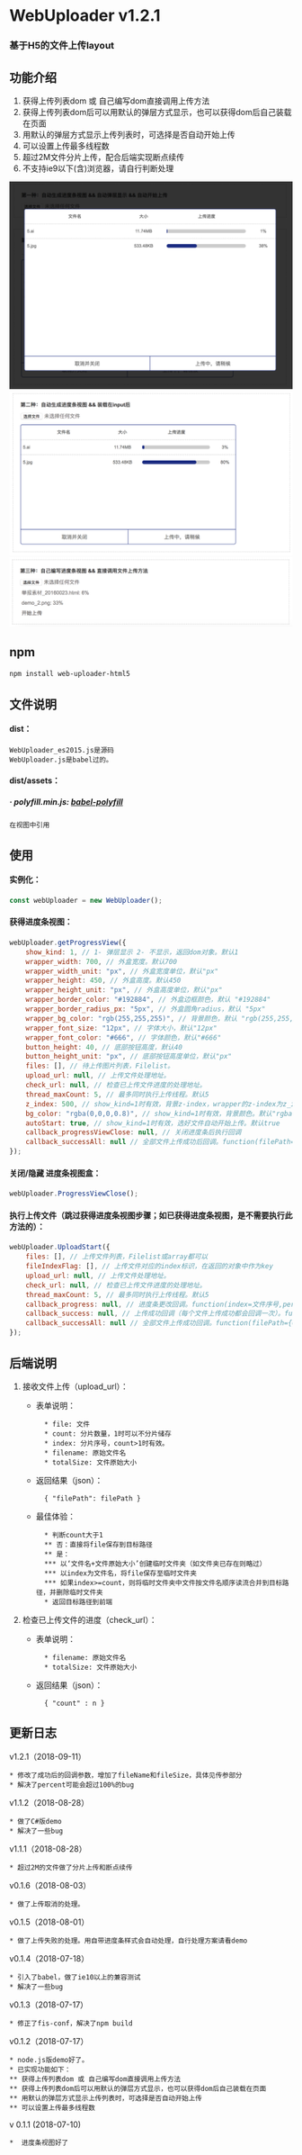 WebUploader v1.2.1
===

### 基于H5的文件上传layout

功能介绍
---
1. 获得上传列表dom 或 自己编写dom直接调用上传方法 
1. 获得上传列表dom后可以用默认的弹层方式显示，也可以获得dom后自己装载在页面 
1. 用默认的弹层方式显示上传列表时，可选择是否自动开始上传 
1. 可以设置上传最多线程数 
1. 超过2M文件分片上传，配合后端实现断点续传
1. 不支持ie9以下(含)浏览器，请自行判断处理

![demo_1](https://github.com/agulado/WebUploader/blob/master/demo/demo_1.png)
![demo_2](https://github.com/agulado/WebUploader/blob/master/demo/demo_2.png)
![demo_3](https://github.com/agulado/WebUploader/blob/master/demo/demo_3.png)

npm
---
```sh
npm install web-uploader-html5
```

文件说明
---
#### dist：

```
WebUploader_es2015.js是源码
WebUploader.js是babel过的。
```

#### dist/assets：

##### · polyfill.min.js: [babel-polyfill](https://www.babeljs.cn/docs/usage/polyfill/)

```
在视图中引用
```

使用
---
#### 实例化：
```javascript
const webUploader = new WebUploader();
```
#### 获得进度条视图：
```javascript
webUploader.getProgressView({
	show_kind: 1, // 1- 弹层显示 2- 不显示，返回dom对象。默认1
	wrapper_width: 700, // 外盒宽度。默认700
	wrapper_width_unit: "px", // 外盒宽度单位，默认"px"
	wrapper_height: 450, // 外盒高度。默认450
	wrapper_height_unit: "px", // 外盒高度单位，默认"px"
	wrapper_border_color: "#192884", // 外盒边框颜色，默认 "#192884"
	wrapper_border_radius_px: "5px", // 外盒圆角radius，默认 "5px"
	wrapper_bg_color: "rgb(255,255,255)", // 背景颜色，默认 "rgb(255,255,255)"
	wrapper_font_size: "12px", // 字体大小，默认"12px"
	wrapper_font_color: "#666", // 字体颜色，默认"#666"
	button_height: 40, // 底部按钮高度，默认40
	button_height_unit: "px", // 底部按钮高度单位，默认"px"
	files: [], // 待上传图片列表，Filelist。
	upload_url: null, // 上传文件处理地址。
	check_url: null, // 检查已上传文件进度的处理地址。
	thread_maxCount: 5, // 最多同时执行上传线程。默认5
	z_index: 500, // show_kind=1时有效，背景z-index，wrapper的z-index为z_index+1。默认500
	bg_color: "rgba(0,0,0,0.8)", // show_kind=1时有效，背景颜色。默认"rgba(0,0,0,0.8)"
	autoStart: true, // show_kind=1时有效，选好文件自动开始上传。默认true
	callback_progressViewClose: null, // 关闭进度条后执行回调
	callback_successAll: null // 全部文件上传成功后回调。function(filePath={0:文件0路径,1:文件1路径,n:文件n路径}){}
});
```
#### 关闭/隐藏 进度条视图盒：
```javascript
webUploader.ProgressViewClose();
```
#### 执行上传文件（跳过获得进度条视图步骤；如已获得进度条视图，是不需要执行此方法的）：
```javascript
webUploader.UploadStart({
	files: [], // 上传文件列表，Filelist或array都可以
	fileIndexFlag: [], // 上传文件对应的index标识，在返回的对象中作为key
	upload_url: null, // 上传文件处理地址。
	check_url: null, // 检查已上传文件进度的处理地址。
	thread_maxCount: 5, // 最多同时执行上传线程。默认5
	callback_progress: null, // 进度条更改回调。function(index=文件序号,percent=上传百分比)
	callback_success: null, // 上传成功回调（每个文件上传成功都会回调一次）。function(index=文件序号,filePath=上传后文件路径)
	callback_successAll: null // 全部文件上传成功回调。function(filePath={0:文件0路径,1:文件1路径,n:文件n路径}){}
});     
```

后端说明
---
1. 接收文件上传（upload_url）：
	* 表单说明：
			
			* file: 文件
			* count: 分片数量，1时可以不分片储存
			* index: 分片序号，count>1时有效。
			* filename: 原始文件名
			* totalSize: 文件原始大小

	* 返回结果（json）：

			{ "filePath": filePath }
	
	* 最佳体验：
		
			* 判断count大于1
			** 否：直接将file保存到目标路径 
			** 是：
			*** 以‘文件名+文件原始大小’创建临时文件夹（如文件夹已存在则略过）
			*** 以index为文件名，将file保存至临时文件夹
			*** 如果index>=count，则将临时文件夹中文件按文件名顺序读流合并到目标路径，并删除临时文件夹
			* 返回目标路径到前端

1. 检查已上传文件的进度（check_url）：
	* 表单说明：

			* filename: 原始文件名
			* totalSize: 文件原始大小

	* 返回结果（json）：

			{ "count" : n }

更新日志
---
v1.2.1（2018-09-11）

	* 修改了成功后的回调参数，增加了fileName和fileSize，具体见传参部分
	* 解决了percent可能会超过100%的bug

v1.1.2（2018-08-28）

	* 做了C#版demo
	* 解决了一些bug

v1.1.1（2018-08-28）

	* 超过2M的文件做了分片上传和断点续传

v0.1.6（2018-08-03）

	* 做了上传取消的处理。

v0.1.5（2018-08-01）

	* 做了上传失败的处理。用自带进度条样式会自动处理，自行处理方案请看demo

v0.1.4（2018-07-18）

	* 引入了babel，做了ie10以上的兼容测试
	* 解决了一些bug

v0.1.3（2018-07-17）

	* 修正了fis-conf，解决了npm build

v0.1.2（2018-07-17）
	
	* node.js版demo好了。
	* 已实现功能如下：
	** 获得上传列表dom 或 自己编写dom直接调用上传方法 
	** 获得上传列表dom后可以用默认的弹层方式显示，也可以获得dom后自己装载在页面 
	** 用默认的弹层方式显示上传列表时，可选择是否自动开始上传 
	** 可以设置上传最多线程数

v 0.1.1 (2018-07-10)

	*  进度条视图好了
